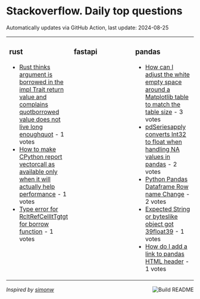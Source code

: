 # Stackoverflow. Daily top questions 

Automatically updates via GitHub Action, last update: <!-- date starts -->2024-08-25<!-- date ends -->


<table><tr><td valign="top" width="33%">

### rust
<!-- rust starts -->
* [Rust thinks argument is borrowed in the impl Trait return value and complains quotborrowed value does not live long enoughquot](https://stackoverflow.com/questions/78908472/rust-thinks-argument-is-borrowed-in-the-impl-trait-return-value-and-complains) - 1 votes
* [How to make CPython report vectorcall as available only when it will actually help performance](https://stackoverflow.com/questions/78912212/how-to-make-cpython-report-vectorcall-as-available-only-when-it-will-actually-he) - 1 votes
* [Type error for RcltRefCellltTgtgt for borrow function](https://stackoverflow.com/questions/78910277/type-error-for-rcrefcellt-for-borrow-function) - 1 votes
<!-- rust ends -->
</td><td valign="top" width="34%">


### fastapi
<!-- fastapi starts -->

<!-- fastapi ends -->
</td><td valign="top" width="34%">


### pandas
<!-- pandas starts -->
* [How can I adjust the white empty space around a Matplotlib table to match the table size](https://stackoverflow.com/questions/78908830/how-can-i-adjust-the-white-empty-space-around-a-matplotlib-table-to-match-the-ta) - 3 votes
* [pdSeriesapply converts Int32 to float when handling NA values in pandas](https://stackoverflow.com/questions/78912105/pd-series-apply-converts-int32-to-float-when-handling-na-values-in-pandas) - 2 votes
* [Python Pandas Dataframe Row name Change](https://stackoverflow.com/questions/78908245/python-pandas-dataframe-row-name-change) - 2 votes
* [Expected String or byteslike object got 39float39](https://stackoverflow.com/questions/78909993/expected-string-or-bytes-like-object-got-float) - 1 votes
* [How do I add a link to pandas HTML header](https://stackoverflow.com/questions/78910074/how-do-i-add-a-link-to-pandas-html-header) - 1 votes
<!-- pandas ends -->
</td></tr></table>

<a href="https://github.com/hp0404/hp0404/actions"><img src="https://github.com/hp0404/hp0404/workflows/Build%20README/badge.svg" align="right" alt="Build README"></a> <p>*Inspired by  [simonw](https://github.com/simonw/simonw)*</p>

